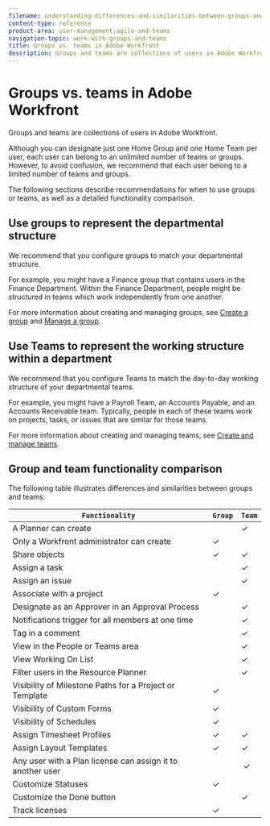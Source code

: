 ```yaml
---
filename: understanding-differences-and-similarities-between-groups-and-teams
content-type: reference
product-area: user-management;agile-and-teams
navigation-topic: work-with-groups-and-teams
title: Groups vs. teams in Adobe Workfront
description: Groups and teams are collections of users in Adobe Workfront.
---
```


# Groups vs. teams in Adobe Workfront

Groups and teams are collections of users in Adobe Workfront.

Although you can designate just one Home Group and one Home Team per user, each user can belong to an unlimited number of teams or groups. However, to avoid confusion, we recommend that each user belong to a limited number of teams and groups.

The following sections describe recommendations for when to use groups or teams, as well as a detailed functionality comparison.

## Use groups to represent the departmental structure

We recommend that you configure groups to match your departmental structure.

For example, you might have a Finance group that contains users in the Finance Department. Within the Finance Department, people might be structured in teams which work independently from one another.

For more information about creating and managing groups, see [Create a group](../../administration-and-setup/manage-groups/create-and-manage-groups/create-a-group.md) and [Manage a group](../../administration-and-setup/manage-groups/create-and-manage-groups/manage-a-group.md).

## Use Teams to represent the working structure within a department

We recommend that you configure Teams to match the day-to-day working structure of your departmental teams.

For example, you might have a Payroll Team, an Accounts Payable, and an Accounts Receivable team. Typically, people in each of these teams work on projects, tasks, or issues that are similar for those teams.

For more information about creating and managing teams, see [Create and manage teams](../../people-teams-and-groups/create-and-manage-teams/create-and-mange-teams.md).

## Group and team functionality comparison

The&nbsp;following table illustrates differences and similarities between groups and teams:

| `Functionality`  | `Group`  | `Team`  |
|---|---|---|
| A Planner can create |&nbsp; |✓ |
| Only a Workfront administrator can create |✓ |&nbsp; |
| Share objects&nbsp; |✓ |✓ |
| Assign a task |&nbsp; |✓ |
| Assign an issue |&nbsp; |✓ |
| Associate with a project |✓ |&nbsp; |
| Designate as an Approver in an Approval Process |&nbsp; |✓ |
| Notifications trigger for all members at one time |&nbsp; |✓ |
| Tag in a comment&nbsp;&nbsp; |&nbsp; |✓ |
| View in the People or Teams area |&nbsp; |✓ |
| View Working On List |&nbsp; |✓ |
| Filter users in the Resource Planner |&nbsp; |✓ |
| Visibility of Milestone Paths for a Project or Template |✓ |&nbsp; |
| Visibility of Custom Forms&nbsp; |✓&nbsp; |&nbsp; |
| Visibility of Schedules |✓ |&nbsp; |
| Assign Timesheet Profiles&nbsp; |✓ |✓ |
| Assign Layout Templates |✓ |✓ |
| Any user with a Plan license can assign it to another user |&nbsp; | &nbsp;✓  |
| Customize Statuses |✓&nbsp; |&nbsp; |
| Customize the Done button |&nbsp; |✓ |
| Track licenses |✓ |&nbsp; |

